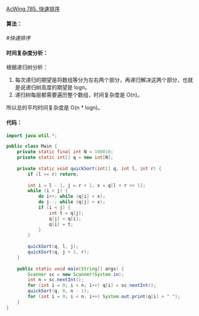 [AcWing 785. 快速排序](https://www.acwing.com/problem/content/description/787/)

#### 算法：

*#快速排序*

#### 时间复杂度分析：

根据递归树分析：

1. 每次递归的期望是将数组等分为左右两个部分，再递归解决这两个部分，也就是说递归树高度的期望是 logn。
2. 递归树每层都需要遍历整个数组，时间复杂度是 O(n)。

所以总的平均时间复杂度是 O(n * logn)。

#### 代码：

```java
import java.util.*;

public class Main {
    private static final int N = 100010;
    private static int[] q = new int[N];
    
    private static void quickSort(int[] q, int l, int r) {
        if (l >= r) return;
        
        int i = l - 1, j = r + 1, x = q[l + r >> 1];
        while (i < j) {
            do i++; while (q[i] < x);
            do j--; while (q[j] > x);
            if (i < j) {
                int t = q[j];
                q[j] = q[i];
                q[i] = t;
            }
        }
        
        quickSort(q, l, j);
        quickSort(q, j + 1, r);
    }
    
    public static void main(String[] args) {
        Scanner sc = new Scanner(System.in);
        int n = sc.nextInt();
        for (int i = 0; i < n; i++) q[i] = sc.nextInt();
        quickSort(q, 0, n - 1);
        for (int i = 0; i < n; i++) System.out.print(q[i] + " ");
    }
}
```

